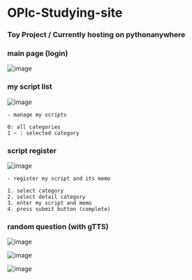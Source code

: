 # OPIc-Studying-site
### Toy Project / Currently hosting on pythonanywhere

### main page (login)
![image](https://github.com/user-attachments/assets/8594f39f-51bc-4fb5-b853-acb56a853a74)

### my script list
![image](https://github.com/user-attachments/assets/4161d25c-820d-4e90-a7e4-9e6f8c81ad0c)
```
- manage my scripts

0: all categories
1 ~ : selected category
```

### script register
![image](https://github.com/user-attachments/assets/59d6d57e-481a-4e11-b099-d80a8bb32c6c)
```
- register my script and its memo

1. select category
2. select detail category
3. enter my script and memo
4. press submit button (complete)
```

### random question (with gTTS)
![image](https://github.com/user-attachments/assets/7094af57-22df-4c46-aaed-4a7d420087e0)

![image](https://github.com/user-attachments/assets/4cb18698-e9c7-49b1-a41e-50b6f5aa5135)

![image](https://github.com/user-attachments/assets/51265a40-87cb-4b62-ac1c-86015ad262fa)
